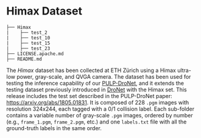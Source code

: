 # Himax Dataset

```
├── Himax
|    ├── test_2
|    ├── test_10
|    ├── test_15
|    ├── test_23
├── LICENSE.apache.md
├── README.md
```

The *Himax* dataset has been collected at ETH Zürich using a Himax ultra-low power, gray-scale, and QVGA camera.
The dataset has been used for testing the inference capability of our [PULP-DroNet](https://github.com/pulp-platform/pulp-dronet), and it extends the testing dataset previously introduced in [DroNet](https://github.com/uzh-rpg/rpg_public_dronet) with the Himax set.
This release includes the test set described in the PULP-DroNet paper: https://arxiv.org/abs/1805.01831.
It is composed of 228 `.pgm` images with resolution 324x244, each tagged with a 0/1 collision label.
Each sub-folder contains a variable number of gray-scale `.pgm` images, ordered by number (e.g., `frame_1.pgm`, `frame_2.pgm`, etc.) and one `labels.txt` file with all the ground-truth labels in the same order.
